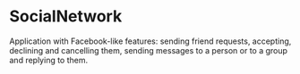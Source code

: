 <h1>SocialNetwork</h1>
Application with Facebook-like features: sending friend requests, accepting, declining and cancelling them, 
sending messages to a person or to a group and replying to them.
